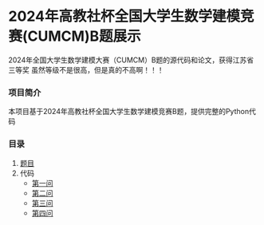 # 2024年高教社杯全国大学生数学建模竞赛(CUMCM)B题展示

2024年全国大学生数学建模大赛（CUMCM）B题的源代码和论文，获得江苏省三等奖
虽然等级不是很高，但是真的不高啊！！！

### 项目简介

本项目基于2024年高教社杯全国大学生数学建模竞赛B题，提供完整的Python代码

### 目录

1. [题目](./B题题目)
2. 代码
   + [第一问](./代码/Question1)
   + [第二问](./代码/Question2)
   + [第三问](./代码/Question3)
   + [第四问](./代码/Question4)


